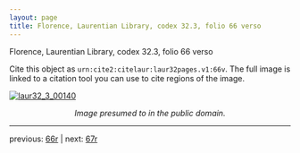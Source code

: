 ```yaml
---
layout: page
title: Florence, Laurentian Library, codex 32.3, folio 66 verso
---
```


Florence, Laurentian Library, codex 32.3, folio 66 verso

Cite this object as `urn:cite2:citelaur:laur32pages.v1:66v`.  The full image is linked to a citation tool you can use to cite regions of the image.

[![laur32_3_00140](http://www.homermultitext.org/iipsrv?IIIF=/project/homer/pyramidal/deepzoom/citelaur/laur32imgs/v1/laur32_3_00140.tif/full/800,/0/default.jpg)](http://www.homermultitext.org/ict2/?urn=urn:cite2:citelaur:laur32imgs.v1:laur32_3_00140) 

<p style="text-align: center; font-style: italic;">Image presumed to in the public domain.</p>

---

previous: [66r](../66r/) | next: [67r](../67r/)